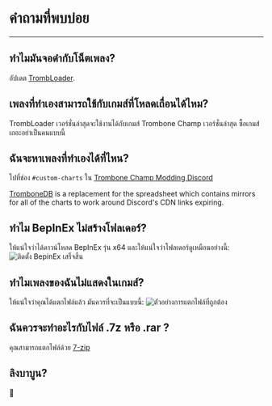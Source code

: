 # คำถามที่พบบ่อย
---

## ทำไมมันจอดำกับโน็ตเพลง?

อัปเดต [TrombLoader](https://thunderstore.io/c/trombone-champ/p/TromboneChamps/TrombLoader/).

## เพลงที่ทำเองสามารถใช้กับเกมส์ที่โหลดเถื่อนได้ไหม?

TrombLoader เวอร์ชั่นล่าสุดจะใช้งานได้กับเกมส์ Trombone Champ เวอร์ชั่นล่าสุด ซื้อเกมส์เถอะอย่าเป็นคนแบบนี้

## ฉันจะหาเพลงที่ทำเองได้ที่ไหน?

ไปที่ช่อง `#custom-charts` ใน [Trombone Champ Modding Discord](https://discord.gg/KVzKRsbetJ)

[TromboneDB](https://tc-mods.github.io/TromboneDB/) is a replacement for the spreadsheet which contains mirrors for all of the charts to work around Discord's CDN links expiring.

## ทำไม BepInEx ไม่สร้างโฟลเดอร์?

ให้แน่ใจว่าได้ดาวน์โหลด BepInEx รุ่น x64 และให้แน่ใจว่าโฟลเดอร์ดูเหมือนอย่างนี้: ![ติดตั้ง BepinEx เสร็จสิ้น](../docs/files/finishedbepinex.png)

## ทำไมเพลงของฉันไม่แสดงในเกมส์?

ให้แน่ใจว่าคุณได้แตกไฟล์แล้ว มันควรที่จะเป็นแบบนี้: ![ตัวอย่างการแตกไฟล์ที่ถูกต้อง](../docs/files/customsongcorrect.png)

## ฉันควรจะทำอะไรกับไฟล์ .7z หรือ .rar ?

คุณสามารถแตกไฟล์ด้วย [7-zip](https://www.7-zip.org/download.html)

## ลิงบาบูน?

🐒
